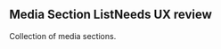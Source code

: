  <h2>Media Section List<span class="status review">Needs UX review</span></h2>

Collection of media sections.